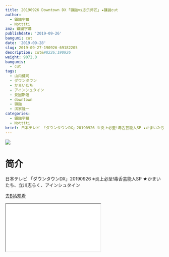 ```yaml
---
title: 20190926 Downtown DX ｢镰鼬vs志乐师匠｣ ★镰鼬cut
author:
  - 鎌鼬字幕
  - Notttti
zmz: 鎌鼬字幕
publishdate: '2019-09-26'
bangumi: cut
date: '2019-09-28'
slug: 2019-09-27-190926-69182205
description: cut&#8226;190926
weight: 9072.0
bangumis:
  - cut
tags:
  - 山内健司
  - ダウンタウン
  - かまいたち
  - アインシュタイン
  - 爱因斯坦
  - downtown
  - 镰鼬
  - 滨家隆一
categories:
  - 鎌鼬字幕
  - Notttti
brief: 日本テレビ 「ダウンタウンDX」20190926 ※炎上必至!毒舌芸能人SP ★かまいたち、立川志らく、アインシュタイン
---
```

![](https://raw.githubusercontent.com/tcgriffith/owaraisite/master/static/tmpimg/c8237490a8e95b9408a85ed808b484d37181da64.jpg.480.jpg)
# 简介  
日本テレビ
「ダウンタウンDX」20190926
※炎上必至!毒舌芸能人SP
★かまいたち、立川志らく、アインシュタイン  

[去B站观看](https://www.bilibili.com/video/av69182205/)
<div class ="resp-container"><iframe class="testiframe" src="//player.bilibili.com/player.html?aid=69182205"", scrolling="no", allowfullscreen="true" > </iframe></div> 
